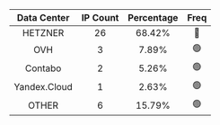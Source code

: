 | Data Center | IP Count | Percentage | Freq |
|:------------:|:--------:|:-----------:|:-----:|
| HETZNER | 26 | 68.42% | 🔴 |
| OVH | 3 | 7.89% | 🟢 |
| Contabo | 2 | 5.26% | 🟢 |
| Yandex.Cloud | 1 | 2.63% | 🟢 |
| OTHER | 6 | 15.79% | 🟢 |